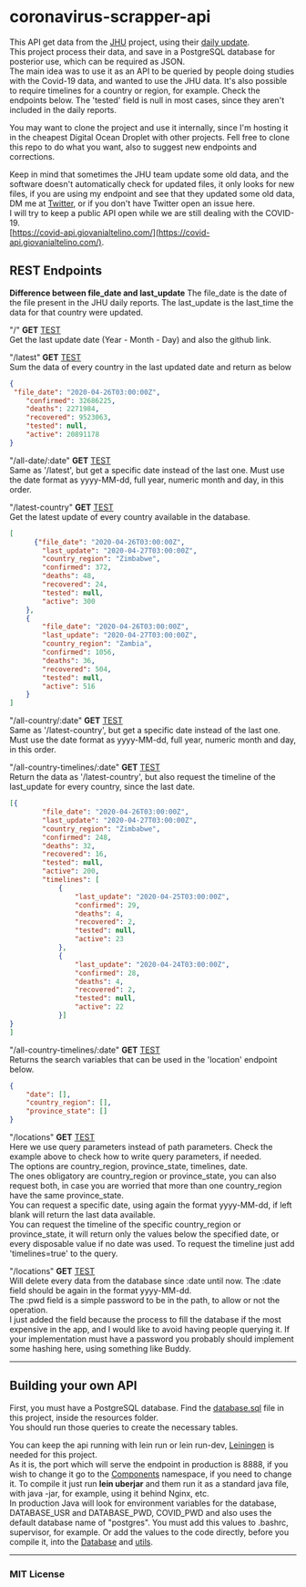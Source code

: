 # coronavirus-scrapper-api

This API get data from the [JHU](https://github.com/CSSEGISandData/COVID-19) project, using their [daily update](https://github.com/CSSEGISandData/COVID-19/tree/master/csse_covid_19_data/csse_covid_19_daily_reports).  
This project process their data, and save in a PostgreSQL database for posterior use, which can be required as JSON.  
The main idea was to use it as an API to be queried by people doing studies with the Covid-19 data, and wanted to use the JHU data.
It's also possible to require timelines for a country or region, for example. Check the endpoints below.
The 'tested' field is null in most cases, since they aren't included in the daily reports.
  
You may want to clone the project and use it internally, since I'm hosting it in the cheapest Digital Ocean Droplet with other projects.
Fell free to clone this repo to do what you want, also to suggest new endpoints and corrections.
  
Keep in mind that sometimes the JHU team update some old data, and the software doesn't automatically check for updated files, it only looks for new files, if you are using my endpoint and see that they updated some old data, DM me at [Twitter](https://twitter.com/GioAltelino), or if you don't have Twitter open an issue here.  
I will try to keep a public API open while we are still dealing with the COVID-19.  
[https://covid-api.giovanialtelino.com/](https://covid-api.giovanialtelino.com/).

## REST Endpoints

**Difference between file_date and last_update**
The file_date is the date of the file present in the JHU daily reports. The last_update is the last_time the data for that country were updated.

"/" **GET**  [TEST](https://covid-api.giovanialtelino.com/)  
Get the last update date (Year - Month - Day) and also the github link.

"/latest" **GET**  [TEST](https://covid-api.giovanialtelino.com/latest)  
Sum the data of every country in the last updated date and return as below 
```json
{
 "file_date": "2020-04-26T03:00:00Z",
    "confirmed": 32686225,
    "deaths": 2271984,
    "recovered": 9523063,
    "tested": null,
    "active": 20891178
}
```

"/all-date/:date" **GET** [TEST](https://covid-api.giovanialtelino.com/all-data/2020-02-20)  
Same as '/latest', but get a specific date instead of the last one.
Must use the date format as yyyy-MM-dd, full year, numeric month and day, in this order.

"/latest-country" **GET** [TEST](https://covid-api.giovanialtelino.com/latest-country)  
Get the latest update of every country available in the database.
```json
[
      {"file_date": "2020-04-26T03:00:00Z",
        "last_update": "2020-04-27T03:00:00Z",
        "country_region": "Zimbabwe",
        "confirmed": 372,
        "deaths": 48,
        "recovered": 24,
        "tested": null,
        "active": 300
    },
    {
        "file_date": "2020-04-26T03:00:00Z",
        "last_update": "2020-04-27T03:00:00Z",
        "country_region": "Zambia",
        "confirmed": 1056,
        "deaths": 36,
        "recovered": 504,
        "tested": null,
        "active": 516
    }
]
```              

"/all-country/:date" **GET** [TEST](https://covid-api.giovanialtelino.com/all-country/2020-02-20)  
Same as '/latest-country', but get a specific date instead of the last one.
Must use the date format as yyyy-MM-dd, full year, numeric month and day, in this order.

"/all-country-timelines/:date" **GET** [TEST](https://covid-api.giovanialtelino.com/latest-country-timelines)  
Return the data as '/latest-country', but also request the timeline of the last_update for every country, since the last date.
```json
[{
        "file_date": "2020-04-26T03:00:00Z",
        "last_update": "2020-04-27T03:00:00Z",
        "country_region": "Zimbabwe",
        "confirmed": 248,
        "deaths": 32,
        "recovered": 16,
        "tested": null,
        "active": 200,
        "timelines": [
            {
                "last_update": "2020-04-25T03:00:00Z",
                "confirmed": 29,
                "deaths": 4,
                "recovered": 2,
                "tested": null,
                "active": 23
            },
            {
                "last_update": "2020-04-24T03:00:00Z",
                "confirmed": 28,
                "deaths": 4,
                "recovered": 2,
                "tested": null,
                "active": 22
            }]
}
]
```

"/all-country-timelines/:date" **GET** [TEST](https://covid-api.giovanialtelino.com/search-variables)  
Returns the search variables that can be used in the 'location' endpoint below.
```json
{
    "date": [],
    "country_region": [],  
    "province_state": []
}
```

"/locations" **GET** [TEST](https://covid-api.giovanialtelino.com/locations?country_region=Brazil&timelines=true&date=2020-04-22)  
Here we use query parameters instead of path parameters. Check the example above to check how to write query parameters, if needed.  
The options are country_region, province_state, timelines, date.  
The ones obligatory are country_region or province_state, you can also request both, in case you are worried that more than one country_region have the same province_state.  
You can request a specific date, using again the format yyyy-MM-dd, if left blank will return the last data available.  
You can request the timeline of the specific country_region or province_state, it will return only the values below the specified date, or every disposable value if no date was used.
To request the timeline just add 'timelines=true' to the query.

"/locations" **GET** [TEST](https://covid-api.giovanialtelino.com/retroactive/:pwd/:date)  
Will delete every data from the database since :date until now. The :date field should be again in the format yyyy-MM-dd.    
The :pwd field is a simple password to be in the path, to allow or not the operation.    
I just added the field because the process to fill the database if the most expensive in the app, and I would like to avoid having people querying it.
If your implementation must have a password you probably should implement some hashing here, using something like Buddy.

----------------------------
## Building your own API  
First, you must have a PostgreSQL database. Find the [database.sql](resources/database.sql) file in this project, inside the resources folder.  
You should run those queries to create the necessary tables.

You can keep the api running with lein run or lein run-dev, [Leiningen](https://leiningen.org/) is needed for this project.  
As it is, the port which will serve the endpoint in production is 8888, if you wish to change it go to the [Components](src/coronavirus_scrapper_api/components.clj) namespace, if you need to change it.
To compile it just run **lein uberjar** and them run it as a standard java file, with java -jar, for example, using it behind Nginx, etc.  
In production Java will look for environment variables for the database, DATABASE_USR and DATABASE_PWD, COVID_PWD and also uses the default database name of "postgres".
You must add this values to .bashrc, supervisor, for example. Or add the values to the code directly, before you compile it, into the [Database](src/coronavirus_scrapper_api/components/database.clj) and [utils](src/coronavirus_scrapper_api/utils.clj).
 
--------------------------
### MIT License